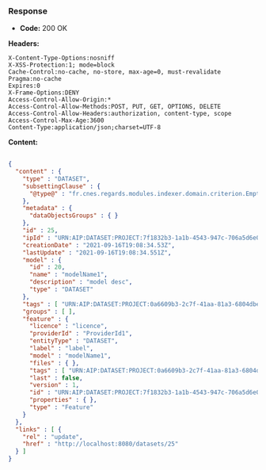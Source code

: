 ### Response

* **Code:** 200 OK

**Headers:**

`X-Content-Type-Options:nosniff`  
`X-XSS-Protection:1; mode=block`  
`Cache-Control:no-cache, no-store, max-age=0, must-revalidate`  
`Pragma:no-cache`  
`Expires:0`  
`X-Frame-Options:DENY`  
`Access-Control-Allow-Origin:*`  
`Access-Control-Allow-Methods:POST, PUT, GET, OPTIONS, DELETE`  
`Access-Control-Allow-Headers:authorization, content-type, scope`  
`Access-Control-Max-Age:3600`  
`Content-Type:application/json;charset=UTF-8`  

**Content:**

```json
    
{
  "content" : {
    "type" : "DATASET",
    "subsettingClause" : {
      "@type@" : "fr.cnes.regards.modules.indexer.domain.criterion.EmptyCriterion"
    },
    "metadata" : {
      "dataObjectsGroups" : { }
    },
    "id" : 25,
    "ipId" : "URN:AIP:DATASET:PROJECT:7f1832b3-1a1b-4543-947c-706a5d6e0623:V1",
    "creationDate" : "2021-09-16T19:08:34.53Z",
    "lastUpdate" : "2021-09-16T19:08:34.551Z",
    "model" : {
      "id" : 20,
      "name" : "modelName1",
      "description" : "model desc",
      "type" : "DATASET"
    },
    "tags" : [ "URN:AIP:DATASET:PROJECT:0a6609b3-2c7f-41aa-81a3-6804dbe99ac1:V1" ],
    "groups" : [ ],
    "feature" : {
      "licence" : "licence",
      "providerId" : "ProviderId1",
      "entityType" : "DATASET",
      "label" : "label",
      "model" : "modelName1",
      "files" : { },
      "tags" : [ "URN:AIP:DATASET:PROJECT:0a6609b3-2c7f-41aa-81a3-6804dbe99ac1:V1" ],
      "last" : false,
      "version" : 1,
      "id" : "URN:AIP:DATASET:PROJECT:7f1832b3-1a1b-4543-947c-706a5d6e0623:V1",
      "properties" : { },
      "type" : "Feature"
    }
  },
  "links" : [ {
    "rel" : "update",
    "href" : "http://localhost:8080/datasets/25"
  } ]
}
```
